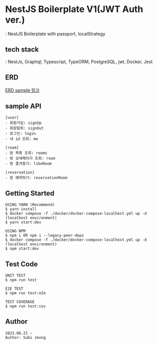 # NestJS Boilerplate V1(JWT Auth ver.)
: NestJS Boilerplate with passport, localStrategy

## tech stack
: NestJs, Graphql, Typescript, TypeORM, PostgreSQL, jwt, Docker, Jest


## ERD
[ERD sample 링크](https://files.slack.com/files-pri/T04JRJSDWKU-F05TW2FL8BY/_______________________________2023-09-27_________________11.51.29.png)

## sample API
```
[user]
- 회원가입: signUp 
- 회원탈퇴: signOut 
- 로그인: login 
- 내 id 조회: me

[room]
- 방 목록 조회: rooms 
- 방 상세페이지 조회: room 
- 방 즐겨찾기: likeRoom

[reservation]
- 방 예약하기: reservationRoom
```

## Getting Started

```
USING YARN (Recommend)
$ yarn install
$ docker compose -f ./docker/docker-compose-localhost.yml up -d (localhost environment)
$ yarn start:dev

USING NPM
$ npm i OR npm i --legacy-peer-deps
$ docker compose -f ./docker/docker-compose-localhost.yml up -d (localhost environment)
$ npm start:dev
```

## Test Code 

```
UNIT TEST
$ npm run test

E2E TEST
$ npm run test:e2e

TEST COVERAGE
$ npm run test:cov
```

## Author

```
2023.06.21 ~
Author: Subi Jeong
```

